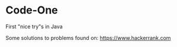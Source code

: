 # Code-One
First "nice try"s in Java

Some solutions to problems found on:
https://www.hackerrank.com
